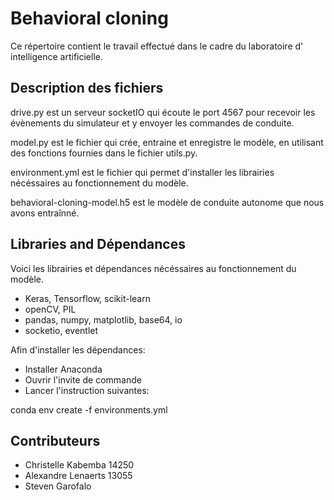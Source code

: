 # Behavioral cloning

Ce répertoire contient le travail effectué dans le cadre du laboratoire d' intelligence artificielle.

## Description des fichiers

drive.py est un serveur socketIO qui écoute le port 4567 pour recevoir les évènements du simulateur et y envoyer les commandes de conduite.

model.py est le fichier qui crée, entraine et enregistre le modèle, en utilisant des fonctions fournies dans le fichier utils.py.

environment.yml est le fichier qui permet d'installer les librairies nécéssaires au fonctionnement du modèle.

behavioral-cloning-model.h5 est le modèle de conduite autonome que nous avons entraînné.

## Libraries and Dépendances

Voici les librairies et dépendances nécéssaires au fonctionnement du modèle.

- Keras, Tensorflow, scikit-learn
- openCV, PIL
- pandas, numpy, matplotlib, base64, io
- socketio, eventlet

Afin d'installer les dépendances:

- Installer Anaconda
- Ouvrir l'invite de commande
- Lancer l'instruction suivantes:

conda env create -f environments.yml

## Contributeurs

- Christelle Kabemba 14250
- Alexandre Lenaerts 13055
- Steven Garofalo 
